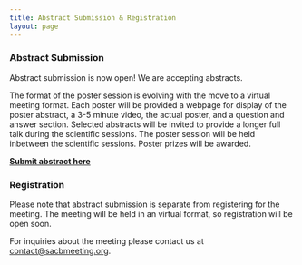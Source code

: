 ```yaml
---
title: Abstract Submission & Registration
layout: page
---
```


### Abstract Submission

Abstract submission is now open! We are accepting abstracts.

The format of the poster session is evolving with the move to a virtual meeting format. Each poster will be provided a webpage for display of the poster abstract, a 3-5 minute video, the actual poster, and a question and answer section. Selected abstracts will be invited to provide a longer full talk during the scientific sessions. The poster session will be held inbetween the scientific sessions. Poster prizes will be awarded.

[**Submit abstract here**](https://docs.google.com/forms/d/e/1FAIpQLSe3buD1-0UJcw_5qmb0gzqjgGrh1U5rUOmxzODNmtThCzKvew/viewform)

### Registration

Please note that abstract submission is separate from registering for the meeting. The meeting will be held in an virtual format, so registration will be open soon. 

For inquiries about the meeting please contact us at [contact@sacbmeeting.org](mailto:contact@sacbmeeting.org).
